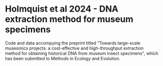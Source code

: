 # Holmquist et al 2024 - DNA extraction method for museum specimens
Code and data accompying the preprint titled "Towards large-scale museomics projects: a cost-effective and  high-throughput extraction method for obtaining historical DNA from museum insect specimens", which has been submitted to Methods in Ecology and Evolution.
